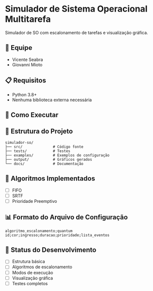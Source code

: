 ﻿# Simulador de Sistema Operacional Multitarefa

Simulador de SO com escalonamento de tarefas e visualização gráfica.

## 👥 Equipe
- Vicente Seabra
- Giovanni Mioto

## 📋 Requisitos
- Python 3.8+
- Nenhuma biblioteca externa necessária

## 🚀 Como Executar



## 📁 Estrutura do Projeto
```
simulador-so/
├── src/              # Código fonte
├── tests/            # Testes
├── examples/         # Exemplos de configuração
├── output/           # Gráficos gerados
└── docs/             # Documentação
```

## 🔧 Algoritmos Implementados
- [ ] FIFO
- [ ] SRTF
- [ ] Prioridade Preemptivo

## 📊 Formato do Arquivo de Configuração
```
algoritmo_escalonamento;quantum
id;cor;ingresso;duracao;prioridade;lista_eventos
```

## 📝 Status do Desenvolvimento
- [ ] Estrutura básica
- [ ] Algoritmos de escalonamento
- [ ] Modos de execução
- [ ] Visualização gráfica
- [ ] Testes completos
